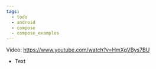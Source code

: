 ```yaml
---
tags:
  - todo
  - android
  - compose
  - compose_examples
---
```

Video: https://www.youtube.com/watch?v=HmXgVBys7BU
- Text